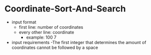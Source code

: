 # Coordinate-Sort-And-Search
- input format
  - first line: number of coordinates
  - every other line: coordinate
    - example: 100 7
- input requirements
  -The first integer that determines the amount of coordinates cannot be followed by a space
